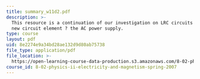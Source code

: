 ```yaml
---
title: summary_w11d2.pdf
description: >-
  This resource is a continuation of our investigation on LRC circuits adding a
  new circuit element ? the AC power supply.
type: course
layout: pdf
uid: 8e2274e9a34bd28ae132d9d80ab75738
file_type: application/pdf
file_location: >-
  https://open-learning-course-data-production.s3.amazonaws.com/8-02-physics-ii-electricity-and-magnetism-spring-2007/8e2274e9a34bd28ae132d9d80ab75738_summary_w11d2.pdf
course_id: 8-02-physics-ii-electricity-and-magnetism-spring-2007
---
```

